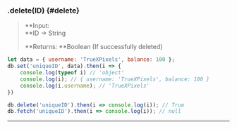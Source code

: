 ### .delete\(ID\) {#delete}

> **Input:                
>    **ID -&gt; String
>
> **Returns: **Boolean \(If successfully deleted\)

```js
let data = { username: 'TrueXPixels', balance: 100 };
db.set('uniqueID', data).then(i => {
    console.log(typeof i) // 'object'
    console.log(i); // { username: 'TrueXPixels', balance: 100 }
    console.log(i.username); // 'TrueXPixels'
})

db.delete('uniqueID').then(i => console.log(i)); // True
db.fetch('uniqueID').then(i => console.log(i)); // null
```

---



